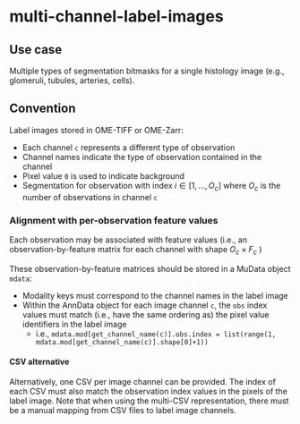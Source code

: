 # multi-channel-label-images

## Use case

Multiple types of segmentation bitmasks for a single histology image (e.g., glomeruli, tubules, arteries, cells).

## Convention

Label images stored in OME-TIFF or OME-Zarr:

- Each channel `c` represents a different type of observation
- Channel names indicate the type of observation contained in the channel
- Pixel value `0` is used to indicate background
- Segmentation for observation with index $i \in [1, ..., O_c]$ where $O_c$ is the number of observations in channel `c`

### Alignment with per-observation feature values

Each observation may be associated with feature values (i.e., an observation-by-feature matrix for each channel with shape $O_c \times F_c$ )

These observation-by-feature matrices should be stored in a MuData object `mdata`:
- Modality keys must correspond to the channel names in the label image
- Within the AnnData object for each image channel `c`, the `obs` index values must match (i.e., have the same ordering as) the pixel value identifiers in the label image
  - i.e., `mdata.mod[get_channel_name(c)].obs.index = list(range(1, mdata.mod[get_channel_name(c)].shape[0]+1))` 

#### CSV alternative

Alternatively, one CSV per image channel can be provided. The index of each CSV must also match the observation index values in the pixels of the label image. Note that when using the multi-CSV representation, there must be a manual mapping from CSV files to label image channels.
